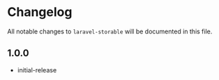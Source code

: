 # Changelog

All notable changes to `laravel-storable` will be documented in this file.

## 1.0.0

- initial-release
